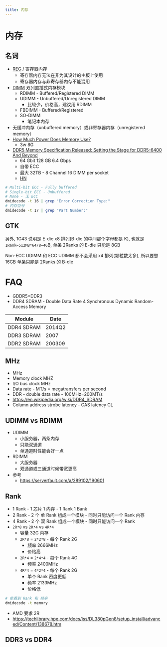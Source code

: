 ```yaml
---
title: 内存
---
```


# 内存

## 名词

- [REG](https://en.wikipedia.org/wiki/Registered_memory) / 寄存器内存
  - 寄存器内存无法在非为其设计的主板上使用
  - 寄存器内存与非寄存器内存不能混用
- [DIMM](http://en.wikipedia.org/wiki/DIMM) 双列直插式内存模块
  - RDIMM - Buffered/Registered DIMM
  - UDIMM - Unbuffered/Unregistered DIMM
    - 比较少，价格高，建议用 RDIMM
  - FBDIMM - Buffered/Registered
  - SO-DIMM
    - 笔记本内存
- 无缓冲内存（unbuffered memory）或非寄存器内存（unregistered memory）
- [How Much Power Does Memory Use?](https://www.crucial.com/support/articles-faq-memory/how-much-power-does-memory-use)
  - 3w 8G
- [DDR5 Memory Specification Released: Setting the Stage for DDR5-6400 And Beyond](https://www.anandtech.com/show/15912/ddr5-specification-released-setting-the-stage-for-ddr56400-and-beyond)
  - 64 Gbit 128 GB 6.4 Gbps
  - 自带 ECC
  - 最大 32TB - 8 Channel 16 DIMM per socket
  - [HN](https://news.ycombinator.com/item?id=23860779)

```bash
# Multi-bit ECC - Fully buffered
# Single-bit ECC - Unbuffered
# None - 无 ECC
dmidecode -t 16 | grep "Error Correction Type:"
# 内存型号
dmidecode -t 17 | grep "Part Number:"
```

## GTK

另外, 1G43 说明是 E-die x8 排列(B-die 的中间那个字母都是 K), 也就是 `1Rank=512MB*64/8=4G`B, 单条 2Ranks 的 E-die 只能是 8GB

Non-ECC UDIMM 和 ECC UDIMM 都不会采用 x4 排列(颗粒数太多), 所以要想 16GB 单条只能是 2Ranks 的 B-die

# FAQ

- GDDR5=DDR3
- DDR4 SDRAM - Double Data Rate 4 Synchronous Dynamic Random-Access Memory

| Module     | Date   |
| ---------- | ------ |
| DDR4 SDRAM | 2014Q2 |
| DDR3 SDRAM | 2007   |
| DDR2 SDRAM | 200309 |

## MHz

- MHz
- Memory clock MHZ
- I/O bus clock MHz
- Data rate - MT/s = megatransfers per second
- DDR - double data rate - 100MHz=200MT/s
- https://en.wikipedia.org/wiki/DDR4_SDRAM
- Column address strobe latency - CAS latency CL

<!--
24*32G
5G/s
-->

## UDIMM vs RDIMM

- UDIMM
  - 小服务器，两条内存
  - 只能双通道
  - 单通道时性能会好一点
- RDIMM
  - 大服务器
  - 双通道或三通道时候带宽更高
- 参考
  - https://serverfault.com/a/289102/190601

## Rank

- 1 Rank - 1 芯片 1 内存 - 1 Rank 1 Bank
- 2 Rank - 2 个 单 Rank 组成一个模块 - 同时只能访问一个 Rank 内存
- 4 Rank - 2 个 双 Rank 组成一个模块 - 同时只能访问一个 Rank
- `2R*8` vs `2R*4` vs `4R*4`
  - 容量 32G 内存
  - `2R*8` = `2*2*8` - 每个 Rank 2G
    - 频率 2666MHz
    - 价格高
  - `2R*4` = `2*4*4` - 每个 Rank 4G
    - 频率 2400MHz
  - `4R*4` = `4*2*4` - 每个 Rank 2G
    - 单个 Rank 密度更低
    - 频率 2133MHz
    - 价格低

```bash
# 能看到 Rank 和 频率
dmidecode -t memory
```

- AMD 要求 2R
- https://techlibrary.hpe.com/docs/iss/DL380pGen8/setup_install/advanced/Content/138678.htm

## DDR3 vs DDR4
